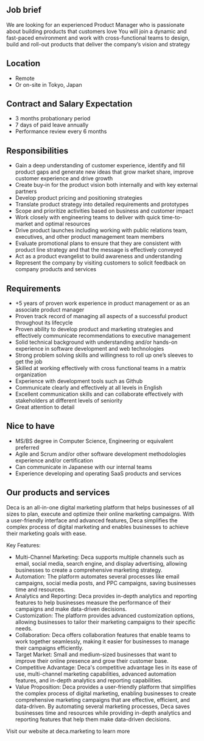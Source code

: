 ## Job brief

We are looking for an experienced Product Manager who is passionate about building products that customers love
You will join a dynamic and fast-paced environment and work with cross-functional teams to design, build and roll-out products that deliver the company’s vision and strategy

## Location

- Remote
- Or on-site in Tokyo, Japan

## Contract and Salary Expectation

- 3 months probationary period
- 7 days of paid leave annually
- Performance review every 6 months

## Responsibilities

- Gain a deep understanding of customer experience, identify and fill product gaps and generate new ideas that grow market share, improve customer experience and drive growth
- Create buy-in for the product vision both internally and with key external partners
- Develop product pricing and positioning strategies
- Translate product strategy into detailed requirements and prototypes
- Scope and prioritize activities based on business and customer impact
- Work closely with engineering teams to deliver with quick time-to-market and optimal resources
- Drive product launches including working with public relations team, executives, and other product management team members
- Evaluate promotional plans to ensure that they are consistent with product line strategy and that the message is effectively conveyed
- Act as a product evangelist to build awareness and understanding
- Represent the company by visiting customers to solicit feedback on company products and services

## Requirements

- +5 years of proven work experience in product management or as an associate product manager
- Proven track record of managing all aspects of a successful product throughout its lifecycle
- Proven ability to develop product and marketing strategies and effectively communicate recommendations to executive management
- Solid technical background with understanding and/or hands-on experience in software development and web technologies
- Strong problem solving skills and willingness to roll up one’s sleeves to get the job
- Skilled at working effectively with cross functional teams in a matrix organization
- Experience with development tools such as Github
- Communicate clearly and effectively at all levels in English
- Excellent communication skills and can collaborate effectively with stakeholders at different levels of seniority
- Great attention to detail

## Nice to have

- MS/BS degree in Computer Science, Engineering or equivalent preferred
- Agile and Scrum and/or other software development methodologies experience and/or certification
- Can communicate in Japanese with our internal teams
- Experience developing and operating SaaS products and services

## Our products and services

Deca is an all-in-one digital marketing platform that helps businesses of all sizes to plan, execute and optimize their online marketing campaigns. With a user-friendly interface and advanced features, Deca simplifies the complex process of digital marketing and enables businesses to achieve their marketing goals with ease.

Key Features:

- Multi-Channel Marketing: Deca supports multiple channels such as email, social media, search engine, and display advertising, allowing businesses to create a comprehensive marketing strategy.
- Automation: The platform automates several processes like email campaigns, social media posts, and PPC campaigns, saving businesses time and resources.
- Analytics and Reporting: Deca provides in-depth analytics and reporting features to help businesses measure the performance of their campaigns and make data-driven decisions.
- Customization: The platform provides advanced customization options, allowing businesses to tailor their marketing campaigns to their specific needs.
- Collaboration: Deca offers collaboration features that enable teams to work together seamlessly, making it easier for businesses to manage their campaigns efficiently.
- Target Market: Small and medium-sized businesses that want to improve their online presence and grow their customer base.
- Competitive Advantage: Deca's competitive advantage lies in its ease of use, multi-channel marketing capabilities, advanced automation features, and in-depth analytics and reporting capabilities.
- Value Proposition: Deca provides a user-friendly platform that simplifies the complex process of digital marketing, enabling businesses to create comprehensive marketing campaigns that are effective, efficient, and data-driven. By automating several marketing processes, Deca saves businesses time and resources while providing in-depth analytics and reporting features that help them make data-driven decisions.

Visit our website at deca.marketing to learn more

